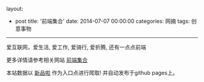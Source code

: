 layout: 
  - post 
title: '前端集合' 
date: 2014-07-07 00:00:00 
categories: 网摘 
tags: 创意事物 
---

爱互联网，爱生活, 爱工作, 爱骑行, 爱折腾, 还有一点点前端  

更多详情请参考相关网站 [前端集合](http://geek100.com/)  

本站数据以 [新品啦](http://xinpinla.com/) 作为入口点进行爬取! 并自动发布于github pages上。  
